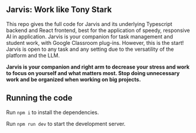 ## Jarvis: Work like Tony Stark

 This repo gives the full code for Jarvis and its underlying Typescript backend and React frontend, best for the application of speedy, responsive AI in application. Jarvis is your companion for task management and student work, with Google Classroom plug-ins. However, this is the start! Jarvis is open to any task and any setting due to the versatility of the platform and the LLM.

 **Jarvis is your companion and right arm to decrease your stress and work to focus on yourself and what matters most. Stop doing unnecessary work and be organized when working on big projects.**

  ## Running the code

  Run `npm i` to install the dependencies.

  Run `npm run dev` to start the development server.
  
